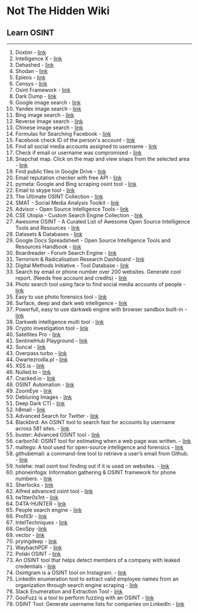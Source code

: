 # Not The Hidden Wiki

## Learn OSINT
-----

1. Doxbin - [link](https://doxbin.net/)
2. Intelligence X - [link](https://intelx.io/)
3. Dehashed - [link](https://dehashed.com/)
4. Shodan - [link](https://www.shodan.io/)
5. Epieos - [link](https://epieos.com/)
6. Censys - [link](https://search.censys.io/)
7. Osint Framework - [link](https://osintframework.com/)
8. Dark Dump - [link](https://github.com/josh0xA/darkdump)
9. Google image search - [link](https://images.google.com/)
10. Yandex image search - [link](https://yandex.com/images)
11. Bing image search - [link](https://www.bing.com/images/feed)
12. Reverse Image search - [link](https://tineye.com/)
13. Chinese image search - [link](https://pic.sogou.com/)
13. Formulas for Searching Facebook - [link](https://plessas.net/facebookmatrix)
15. Facebook check ID of the person's account - [link](https://lookup-id.com/)
16. Find all social media accounts assigned to username - [link](https://whatsmyname.app/)
17. Check if email or username was compromised - [link](https://breachdirectory.org/)
18. Snapchat map. Click on the map and view snaps from the selected area - [link](https://map.snapchat.com/)
19. Find public files in Google Drive - [link](https://www.dedigger.com/)
20. Email reputation checker with free API - [link](https://emailrep.io)
21. pymeta: Google and Bing scraping osint tool - [link](https://github.com/m8sec/pymeta)
22. Email to skype tool - [link](https://www.vedbex.com/email2skype)
23. The Ultimate OSINT Collection - [link](https://start.me/p/DPYPMz/the-ultimate-osint-collection) 
24. SMAT - Social Media Analysis Toolkit - [link](https://www.smat-app.com/) 
25. Advisor - Open Source Intelligence Tools - [link](https://www.advisor-bm.com/osint-tools) 
26. CSE Utopia - Custom Search Engine Collection - [link](https://start.me/p/EL84Km/cse-utopia) 
27. Awesome OSINT - A Curated List of Awesome Open Source Intelligence Tools and Resources - [link](https://github.com/jivoi/awesome-osint)
28. Datasets & Databases - [link](https://start.me/p/9E8BrL/datasets-databases) 
29. Google Docs Spreadsheet - Open Source Intelligence Tools and Resources Handbook - [link](https://docs.google.com/spreadsheets/d/1JxBbMt4JvGr--G0Pkl3jP9VDTBunR2uD3_faZXDvhxc/edit?usp=drivesdk) 
30. Boardreader - Forum Search Engine - [link](https://boardreader.com/) 
31. Terrorism & Radicalisation Research Dashboard - [link](https://start.me/p/OmExgb/terrorism-radicalisation-research-dashboard) 
32. Digital Methods Initiative - Tool Database - [link](https://wiki.digitalmethods.net/Dmi/ToolDatabase) 
33. Search by email or phone number over 200 websites. Generate cool report. (Needs free account and credits) - [link](https://osint.industries/)
34. Photo search tool using face to find social media accounts of people - [link](https://facecheck.id)
35. Easy to use photo forensics tool - [link](https://fotoforensics.com/)
36. Surface, deep and dark web intelligence - [link](https://sosintel.co.uk)
37. Powerfull, easy to use darkweb engine with browser sandbox built-in - [link](https://bluestoneanalytics.com/darkblue)
38. Darkweb intelligence multi tool - [link](https://www.darkowl.com/)
39. Crypto investigation tool - [link](https://qlue.io/)
40. Satellites Pro - [link](https://satellites.pro/)
41. SentinelHub Playground - [link](https://apps.sentinel-hub.com/sentinel-playground/)
42. Suncal - [link](https://www.suncalc.org)
43. Overpass turbo - [link](https://overpass-turbo.eu/)
44. Owartezrodla.pl - [link](https://otwartezrodla.pl/en/index.html)
45. XSS.is - [link](https://xss.is/)
46. Nulled.to - [link](https://www.nulled.to/)
47. Cracked.io - [link](https://cracked.io/)
48. OSINT Automation - [link](https://github.com/blacklanternsecurity/bbot)
49. ZoomEye - [link](https://www.zoomeye.org/)
50. Debluring Images - [link](https://github.com/Y-Vladimir/SmartDeblur)
51. Deep Dark CTI - [link](https://github.com/fastfire/deepdarkCTI)
52. h8mail - [link](https://github.com/khast3x/h8mail)
53. Advanced Search for Twitter - [link](https://github.com/igorbrigadir/twitter-advanced-search/)
54. Blackbird: An OSINT tool to search fast for accounts by username across 581 sites. - [link](https://github.com/p1ngul1n0/blackbird)
55. buster: Advanced OSINT tool - [link](https://github.com/sham00n/Buster)
56. carbon14: OSINT tool for estimating when a web page was written. - [link](https://github.com/Lazza/carbon14)
57. maltego: A tool used for open-source intelligence and forensics - [link](https://www.paterva.com/web7/downloads.php)
58. githubemail: a command-line tool to retrieve a user’s email from Github. - [link](https://github.com/paulirish/github-email)
59. holehe: mail osint tool finding out if it is used on websites. - [link](https://github.com/megadose/holehe)
60. phoneinfoga: Information gathering & OSINT framework for phone numbers. - [link](https://github.com/sundowndev/PhoneInfoga)
61. Sherlocks - [link](https://github.com/sherlock-project/sherlock)
62. Alfred advanced osint tool - [link](https://github.com/Alfredredbird/alfred)
63. tw1tter0s1nt -  [link](https://github.com/falkensmz/tw1tter0s1nt)
64. D4TA-HUNTER - [link](https://github.com/micro-joan/D4TA-HUNTER)
65. People search engine - [link](https://webmii.com/)
66. Profil3r - [link](https://github.com/amitrajputfff/Profil3r)
67. IntelTechniques - [link](https://inteltechniques.com/tools/index.html) 
68. GeoSpy -[link](https://geospy.web.app/)
69. vector - [link](https://github.com/theahmadov/vector)
70. pryingdeep - [link](https://github.com/iudicium/pryingdeep?tab=readme-ov-file)
71. WaybachPDF - [link](https://github.com/Haax9/WaybackPDF)
72. Polski OSINT - [link](https://start.me/p/rx4q8r/polski-osint)
73. An OSINT tool that helps detect members of a company with leaked credentials - [link](https://github.com/infobyte/emploleaks)
74. Osintgram is a OSINT tool on Instagram.  - [link](https://github.com/Datalux/Osintgram)
75. LinkedIn enumeration tool to extract valid employee names from an organization through search engine scraping  - [link](https://github.com/m8sec/CrossLinked)
76. Slack Enumeration and Extraction Tool - [link](https://github.com/emtunc/SlackPirate)
77. GooFuzz is a tool to perform fuzzing with an OSINT - [link](https://github.com/m3n0sd0n4ld/GooFuzz)
78. OSINT Tool: Generate username lists for companies on LinkedIn - [link](https://github.com/initstring/linkedin2username)
